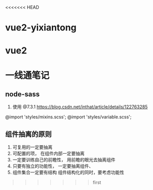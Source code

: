 <<<<<<< HEAD
# vue2-yixiantong
vue2
=======
# 一线通笔记

## node-sass

1. 使用 @7.3.1  https://blog.csdn.net/inthat/article/details/122763285


 @import 'styles/mixins.scss';
@import 'styles/variable.scss';

## 组件抽离的原则

1. 可复用的一定要抽离
2. 可配置的项， 在组件内部一定要抽离
3. 一定要训练自己的前瞻性， 用前瞻的眼光去抽离组件
4. 只要有独立的功能性， 一定要抽离组件、
5. 组件集合一定要有结构 
    组件结构化的同时，要考虑功能性
>>>>>>> first

